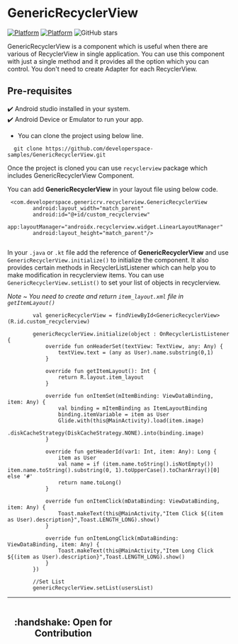 # GenericRecyclerView
[![Platform](https://img.shields.io/badge/Platform-Android-brightgreen.svg)](#)
[![Platform](https://img.shields.io/badge/Language-Kotlin-yellowgreen.svg)](#)
![GitHub stars](https://img.shields.io/github/stars/developerspace-samples/GenericRecyclerView?style=social)

GenericRecyclerView is a component which is useful when there are various of RecyclerView in single application. You can use this component with just a single method and it provides all the option which you can control. You don't need to create Adapter for each RecyclerView.


## Pre-requisites
 :heavy_check_mark: Android studio installed in your system.<br/>
 :heavy_check_mark: Android Device or Emulator to run your app.<br/>


- You can clone the project using below line.

```// Clone this repository
  git clone https://github.com/developerspace-samples/GenericRecyclerView.git
```

Once the project is cloned you can use `recyclerview` package which includes GenericRecyclerView Component.

You can add <b>GenericRecyclerView</b> in your layout file using below code.

```
 <com.developerspace.genericrv.recyclerview.GenericRecyclerView
        android:layout_width="match_parent"
        android:id="@+id/custom_recyclerview"
        app:layoutManager="androidx.recyclerview.widget.LinearLayoutManager"
        android:layout_height="match_parent"/>
 
```

In your `.java` or `.kt` file add the reference of <b>GenericRecyclerView</b> and use `GenericRecyclerView.initialize()` to initialize the component. It also provides certain methods in RecyclerListListener which can help you to make modification in recyclerview items.
You can use `GenericRecyclerView.setList()` to set your list of objects in recyclerview.

<i>Note ~ You need to create and return `item_layout.xml` file in `getItemLayout()`</i>

```
        val genericRecyclerView = findViewById<GenericRecyclerView>(R.id.custom_recyclerview)
        
        genericRecyclerView.initialize(object : OnRecyclerListListener {
            override fun onHeaderSet(textView: TextView, any: Any) {
                textView.text = (any as User).name.substring(0,1)
            }

            override fun getItemLayout(): Int {
                return R.layout.item_layout
            }

            override fun onItemSet(mItemBinding: ViewDataBinding, item: Any) {
                val binding = mItemBinding as ItemLayoutBinding
                binding.itemVariable = item as User
                Glide.with(this@MainActivity).load(item.image)
                    .diskCacheStrategy(DiskCacheStrategy.NONE).into(binding.image)
            }

            override fun getHeaderId(var1: Int, item: Any): Long {
                item as User
                val name = if (item.name.toString().isNotEmpty()) item.name.toString().substring(0, 1).toUpperCase().toCharArray()[0] else '#'
                return name.toLong()
            }

            override fun onItemClick(mDataBinding: ViewDataBinding, item: Any) {
                Toast.makeText(this@MainActivity,"Item Click ${(item as User).description}",Toast.LENGTH_LONG).show()
            }

            override fun onItemLongClick(mDataBinding: ViewDataBinding, item: Any) {
                Toast.makeText(this@MainActivity,"Item Long Click ${(item as User).description}",Toast.LENGTH_LONG).show()
            }
        })
        
        //Set List
        genericRecyclerView.setList(usersList)
```
---

<div style="width:100%">
	<div style="width:50%; display:inline-block">
		<h2 align="center">
      :handshake: Open for Contribution
		</h2>	
	</div>	
</div>